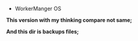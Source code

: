 - WorkerManger OS

__This version with my thinking compare not same;__

__And this dir is  backups files;__
